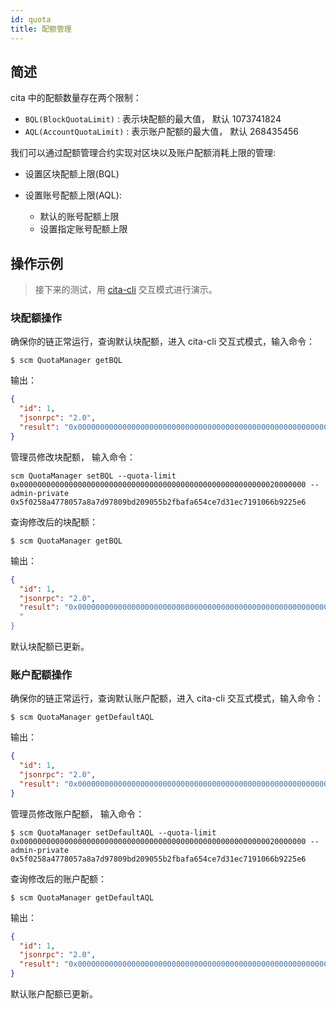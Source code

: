 ```yaml
---
id: quota
title: 配额管理
---
```


## 简述

cita 中的配额数量存在两个限制：

* `BQL(BlockQuotaLimit)` : 表示块配额的最大值， 默认 1073741824
* `AQL(AccountQuotaLimit)` : 表示账户配额的最大值， 默认 268435456

我们可以通过配额管理合约实现对区块以及账户配额消耗上限的管理:

* 设置区块配额上限(BQL)
* 设置账号配额上限(AQL):
    
    * 默认的账号配额上限
    * 设置指定账号配额上限

## 操作示例

> 接下来的测试，用 [cita-cli](https://github.com/citahub/cita-cli) 交互模式进行演示。

### 块配额操作

确保你的链正常运行，查询默认块配额，进入 cita-cli 交互式模式，输入命令：

```shell
$ scm QuotaManager getBQL
```

输出：

```json
{
  "id": 1,
  "jsonrpc": "2.0",
  "result": "0x0000000000000000000000000000000000000000000000000000000040000000"
}
```

管理员修改块配额， 输入命令：

```shell
scm QuotaManager setBQL --quota-limit 0x0000000000000000000000000000000000000000000000000000000020000000 --admin-private 0x5f0258a4778057a8a7d97809bd209055b2fbafa654ce7d31ec7191066b9225e6
```

查询修改后的块配额：

```shell
$ scm QuotaManager getBQL
```

输出：

```json
{
  "id": 1,
  "jsonrpc": "2.0",
  "result": "0x0000000000000000000000000000000000000000000000000000000020000000"
  "
}
```

默认块配额已更新。

### 账户配额操作

确保你的链正常运行，查询默认账户配额，进入 cita-cli 交互式模式，输入命令：

```shell
$ scm QuotaManager getDefaultAQL
```

输出：

```json
{
  "id": 1,
  "jsonrpc": "2.0",
  "result": "0x0000000000000000000000000000000000000000000000000000000010000000"
}
```

管理员修改账户配额， 输入命令：

```shell
$ scm QuotaManager setDefaultAQL --quota-limit 0x0000000000000000000000000000000000000000000000000000000020000000 --admin-private 0x5f0258a4778057a8a7d97809bd209055b2fbafa654ce7d31ec7191066b9225e6
```

查询修改后的账户配额：

```shell
$ scm QuotaManager getDefaultAQL
```

输出：

```json
{
  "id": 1,
  "jsonrpc": "2.0",
  "result": "0x0000000000000000000000000000000000000000000000000000000020000000"
}
```

默认账户配额已更新。
